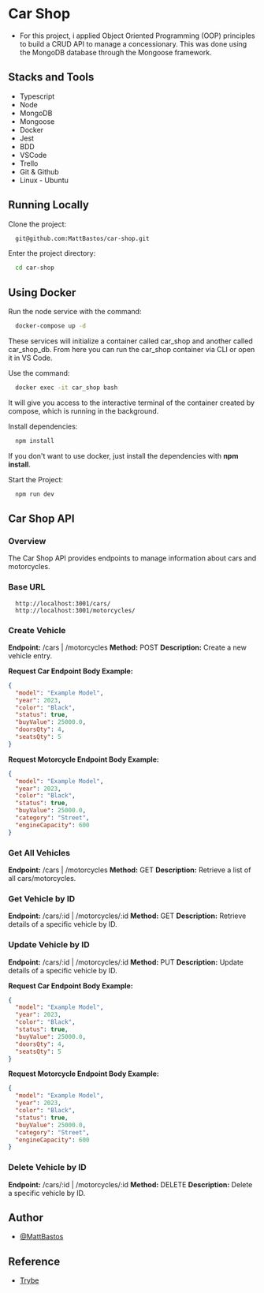 # Car Shop

- For this project, i applied Object Oriented Programming (OOP) principles to build a CRUD API to manage a concessionary. This was done using the MongoDB database through the Mongoose framework.

## Stacks and Tools

- Typescript
- Node
- MongoDB
- Mongoose
- Docker
- Jest
- BDD
- VSCode
- Trello
- Git & Github
- Linux - Ubuntu

## Running Locally

Clone the project:

```bash
  git@github.com:MattBastos/car-shop.git
```

Enter the project directory:

```bash
  cd car-shop
```

## Using Docker

Run the node service with the command:

```bash
  docker-compose up -d
```

These services will initialize a container called car_shop and another called car_shop_db.
From here you can run the car_shop container via CLI or open it in VS Code.

Use the command:

```bash
  docker exec -it car_shop bash
```

It will give you access to the interactive terminal of the container created by compose, which is running in the background.

Install dependencies:

```bash
  npm install
```

If you don't want to use docker, just install the dependencies with **npm install**.

Start the Project:

```bash
  npm run dev
```

## Car Shop API

### Overview

The Car Shop API provides endpoints to manage information about cars and motorcycles.

### Base URL

```
  http://localhost:3001/cars/
  http://localhost:3001/motorcycles/
```

### Create Vehicle

**Endpoint:** /cars | /motorcycles
**Method:** POST
**Description:** Create a new vehicle entry.

**Request Car Endpoint Body Example:**

```json
{
  "model": "Example Model",
  "year": 2023,
  "color": "Black",
  "status": true,
  "buyValue": 25000.0,
  "doorsQty": 4,
  "seatsQty": 5
}
```

**Request Motorcycle Endpoint Body Example:**

```json
{
  "model": "Example Model",
  "year": 2023,
  "color": "Black",
  "status": true,
  "buyValue": 25000.0,
  "category": "Street",
  "engineCapacity": 600
}
```

### Get All Vehicles

**Endpoint:** /cars | /motorcycles
**Method:** GET
**Description:** Retrieve a list of all cars/motorcycles.

### Get Vehicle by ID

**Endpoint:** /cars/:id | /motorcycles/:id
**Method:** GET
**Description:** Retrieve details of a specific vehicle by ID.

### Update Vehicle by ID

**Endpoint:** /cars/:id | /motorcycles/:id
**Method:** PUT
**Description:** Update details of a specific vehicle by ID.

**Request Car Endpoint Body Example:**

```json
{
  "model": "Example Model",
  "year": 2023,
  "color": "Black",
  "status": true,
  "buyValue": 25000.0,
  "doorsQty": 4,
  "seatsQty": 5
}
```

**Request Motorcycle Endpoint Body Example:**

```json
{
  "model": "Example Model",
  "year": 2023,
  "color": "Black",
  "status": true,
  "buyValue": 25000.0,
  "category": "Street",
  "engineCapacity": 600
}
```

### Delete Vehicle by ID

**Endpoint:** /cars/:id | /motorcycles/:id
**Method:** DELETE
**Description:** Delete a specific vehicle by ID.

## Author

- [@MattBastos](https://www.github.com/MattBastos)

## Reference

- [Trybe](https://www.betrybe.com/)
